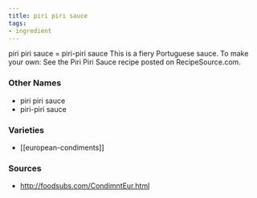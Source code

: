 ```yaml
---
title: piri piri sauce
tags:
- ingredient
---
```

piri piri sauce = piri-piri sauce This is a fiery Portuguese sauce. To make your own: See the Piri Piri Sauce recipe posted on RecipeSource.com.

### Other Names

* piri piri sauce
* piri-piri sauce

### Varieties

* [[european-condiments]]

### Sources
* http://foodsubs.com/CondimntEur.html
